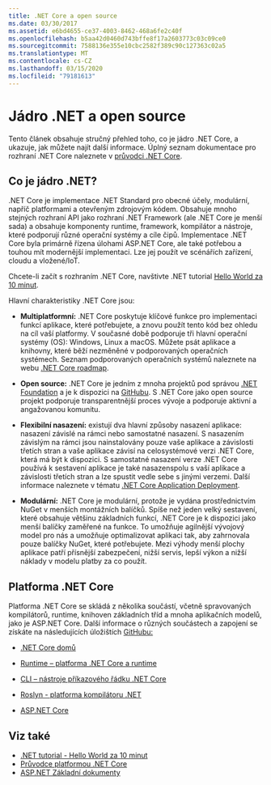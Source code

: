 ```yaml
---
title: .NET Core a open source
ms.date: 03/30/2017
ms.assetid: e6bd4655-ce37-4003-8462-468a6fe2c40f
ms.openlocfilehash: b5aa42d0460d743bffe8f17a2603773c03c09ce0
ms.sourcegitcommit: 7588136e355e10cbc2582f389c90c127363c02a5
ms.translationtype: MT
ms.contentlocale: cs-CZ
ms.lasthandoff: 03/15/2020
ms.locfileid: "79181613"
---
```

# <a name="net-core-and-open-source"></a>Jádro .NET a open source

Tento článek obsahuje stručný přehled toho, co je jádro .NET Core, a ukazuje, jak můžete najít další informace. Úplný seznam dokumentace pro rozhraní .NET Core naleznete v [průvodci .NET Core](../../core/index.md).

## <a name="what-is-net-core"></a>Co je jádro .NET?  

.NET Core je implementace .NET Standard pro obecné účely, modulární, napříč platformami a otevřeným zdrojovým kódem. Obsahuje mnoho stejných rozhraní API jako rozhraní .NET Framework (ale .NET Core je menší sada) a obsahuje komponenty runtime, framework, kompilátor a nástroje, které podporují různé operační systémy a cíle čipů. Implementace .NET Core byla primárně řízena úlohami ASP.NET Core, ale také potřebou a touhou mít modernější implementaci. Lze jej použít ve scénářích zařízení, cloudu a vložené/IoT.  
  
Chcete-li začít s rozhraním .NET Core, navštivte .NET tutorial [Hello World za 10 minut](https://dotnet.microsoft.com/learn/dotnet/hello-world-tutorial/intro).  
  
Hlavní charakteristiky .NET Core jsou:
  
- **Multiplatformní:** .NET Core poskytuje klíčové funkce pro implementaci funkcí aplikace, které potřebujete, a znovu použít tento kód bez ohledu na cíl vaší platformy. V současné době podporuje tři hlavní operační systémy (OS): Windows, Linux a macOS. Můžete psát aplikace a knihovny, které běží nezměněné v podporovaných operačních systémech. Seznam podporovaných operačních systémů naleznete na webu [.NET Core roadmap](https://github.com/dotnet/core/blob/master/roadmap.md).
  
- **Open source:** .NET Core je jedním z mnoha projektů pod správou [.NET Foundation](https://www.dotnetfoundation.org/) a je k dispozici na [GitHubu](https://github.com/).  S .NET Core jako open source projekt podporuje transparentnější proces vývoje a podporuje aktivní a angažovanou komunitu.  
  
- **Flexibilní nasazení:** existují dva hlavní způsoby nasazení aplikace: nasazení závislé na rámci nebo samostatné nasazení. S nasazením závislým na rámci jsou nainstalovány pouze vaše aplikace a závislosti třetích stran a vaše aplikace závisí na celosystémové verzi .NET Core, která má být k dispozici.  S samostatné nasazení verze .NET Core používá k sestavení aplikace je také nasazenspolu s vaší aplikace a závislosti třetích stran a lze spustit vedle sebe s jinými verzemi.    Další informace naleznete v tématu [.NET Core Application Deployment](../../core/deploying/index.md).

- **Modulární:** .NET Core je modulární, protože je vydána prostřednictvím NuGet v menších montážních balíčků. Spíše než jeden velký sestavení, které obsahuje většinu základních funkcí, .NET Core je k dispozici jako menší balíčky zaměřené na funkce. To umožňuje agilnější vývojový model pro nás a umožňuje optimalizovat aplikaci tak, aby zahrnovala pouze balíčky NuGet, které potřebujete. Mezi výhody menší plochy aplikace patří přísnější zabezpečení, nižší servis, lepší výkon a nižší náklady v modelu platby za co použít.  
  
## <a name="the-net-core-platform"></a>Platforma .NET Core
  
Platforma .NET Core se skládá z několika součástí, včetně spravovaných kompilátorů, runtime, knihoven základních tříd a mnoha aplikačních modelů, jako je ASP.NET Core. Další informace o různých součástech a zapojení se získáte na následujících úložištích [GitHubu:](https://github.com/)  
  
- [.NET Core domů](https://github.com/dotnet/core)  
  
- [Runtime – platforma .NET Core a runtime](https://github.com/dotnet/runtime)  
  
- [CLI – nástroje příkazového řádku .NET Core](https://github.com/dotnet/cli)  
  
- [Roslyn - platforma kompilátoru .NET](https://github.com/dotnet/roslyn)  
  
- [ASP.NET Core](https://github.com/dotnet/aspnetcore)  
  
## <a name="see-also"></a>Viz také

- [.NET tutorial - Hello World za 10 minut](https://dotnet.microsoft.com/learn/dotnet/hello-world-tutorial/intro)
- [Průvodce platformou .NET Core](../../core/index.md)
- [ASP.NET Základní dokumenty](/aspnet/core/)
